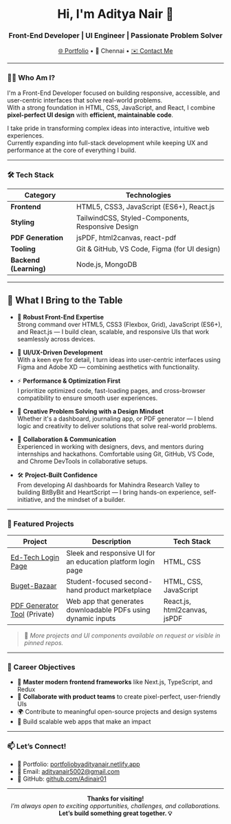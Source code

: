 <h1 align="center">Hi, I'm Aditya Nair 👋</h1>
<h3 align="center">Front-End Developer | UI Engineer | Passionate Problem Solver</h3>

<p align="center">
  <a href="https://portfoliobyadityanair.netlify.app/#home" target="_blank">🌐 Portfolio</a> • 
  📍 Chennai • 
  <a href="mailto:adityanair5002@gmail.com">✉️ Contact Me</a>
</p>

---

### 👨‍💻 Who Am I?

I'm a Front-End Developer focused on building responsive, accessible, and user-centric interfaces that solve real-world problems.  
With a strong foundation in HTML, CSS, JavaScript, and React, I combine **pixel-perfect UI design** with **efficient, maintainable code**.

I take pride in transforming complex ideas into interactive, intuitive web experiences.  
Currently expanding into full-stack development while keeping UX and performance at the core of everything I build.

---

### 🛠️ Tech Stack

| Category          | Technologies                                                                 |
|------------------|-------------------------------------------------------------------------------|
| **Frontend**      | HTML5, CSS3, JavaScript (ES6+), React.js                                     |
| **Styling**       | TailwindCSS, Styled-Components, Responsive Design                            |
| **PDF Generation**| jsPDF, html2canvas, react-pdf                                                 |
| **Tooling**       | Git & GitHub, VS Code, Figma (for UI design)                                 |
| **Backend (Learning)** | Node.js, MongoDB                                                        |

---

## 🧰 What I Bring to the Table

- 🔹 **Robust Front-End Expertise**  
  Strong command over HTML5, CSS3 (Flexbox, Grid), JavaScript (ES6+), and React.js — I build clean, scalable, and responsive UIs that work seamlessly across devices.

- 🎯 **UI/UX-Driven Development**  
  With a keen eye for detail, I turn ideas into user-centric interfaces using Figma and Adobe XD — combining aesthetics with functionality.

- ⚡ **Performance & Optimization First**  
  I prioritize optimized code, fast-loading pages, and cross-browser compatibility to ensure smooth user experiences.

- 🧠 **Creative Problem Solving with a Design Mindset**  
  Whether it's a dashboard, journaling app, or PDF generator — I blend logic and creativity to deliver solutions that solve real-world problems.

- 🤝 **Collaboration & Communication**  
  Experienced in working with designers, devs, and mentors during internships and hackathons. Comfortable using Git, GitHub, VS Code, and Chrome DevTools in collaborative setups.

- 🛠️ **Project-Built Confidence**  
  From developing AI dashboards for Mahindra Research Valley to building BitByBit and HeartScript — I bring hands-on experience, self-initiative, and the mindset of a builder.



---

### 📂 Featured Projects

| Project               | Description                                                                 | Tech Stack                    |
|-----------------------|-----------------------------------------------------------------------------|-------------------------------|
| [Ed-Tech Login Page](https://github.com/Adinair01/Ed-Tech-Login-page) | Sleek and responsive UI for an education platform login page       | HTML, CSS                     |
| [Buget-Bazaar](https://github.com/Adinair01/Buget-Bazaar-)         | Student-focused second-hand product marketplace                    | HTML, CSS, JavaScript         |
| [PDF Generator Tool]() (Private)     | Web app that generates downloadable PDFs using dynamic inputs      | React.js, html2canvas, jsPDF  |

> 📌 *More projects and UI components available on request or visible in pinned repos.*

---

### 🎯 Career Objectives

- 🧠 **Master modern frontend frameworks** like Next.js, TypeScript, and Redux  
- 🤝 **Collaborate with product teams** to create pixel-perfect, user-friendly UIs  
- 🌍 Contribute to meaningful open-source projects and design systems  
- 🚀 Build scalable web apps that make an impact  

---

### 📫 Let’s Connect!

- 💼 Portfolio: [portfoliobyadityanair.netlify.app](https://portfoliobyadityanair.netlify.app/#home)  
- 📧 Email: [adityanair5002@gmail.com](mailto:adityanair5002@gmail.com)  
- 🔗 GitHub: [github.com/Adinair01](https://github.com/Adinair01)

---

<p align="center">
  <strong>Thanks for visiting!</strong><br/>
  <i>I’m always open to exciting opportunities, challenges, and collaborations.</i><br/>
  <b>Let’s build something great together. 💡</b>
</p>
